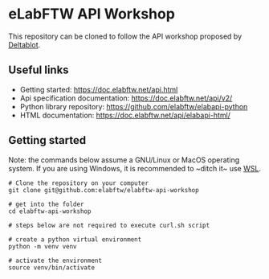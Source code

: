 # eLabFTW API Workshop

This repository can be cloned to follow the API workshop proposed by [Deltablot](https://www.deltablot.com).

## Useful links

* Getting started: https://doc.elabftw.net/api.html
* Api specification documentation: https://doc.elabftw.net/api/v2/
* Python library repository: https://github.com/elabftw/elabapi-python
* HTML documentation: https://doc.elabftw.net/api/elabapi-html/

## Getting started

Note: the commands below assume a GNU/Linux or MacOS operating system. If you are using Windows, it is recommended to ~ditch it~ use [WSL](https://learn.microsoft.com/en-us/windows/wsl/install).

~~~
# Clone the repository on your computer
git clone git@github.com:elabftw/elabftw-api-workshop

# get into the folder
cd elabftw-api-workshop

# steps below are not required to execute curl.sh script

# create a python virtual environment
python -m venv venv

# activate the environment
source venv/bin/activate
~~~


